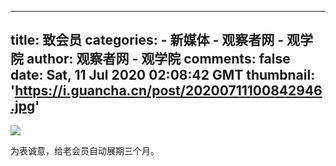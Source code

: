 
---
title: 致会员
categories: 
    - 新媒体
    - 观察者网 - 观学院
author: 观察者网 - 观学院
comments: false
date: Sat, 11 Jul 2020 02:08:42 GMT
thumbnail: 'https://i.guancha.cn/post/20200711100842946.jpg'
---

<div>   
<img src="https://i.guancha.cn/post/20200711100842946.jpg" referrerpolicy="no-referrer"><p>为表诚意，给老会员自动展期三个月。</p>  
</div>
            
